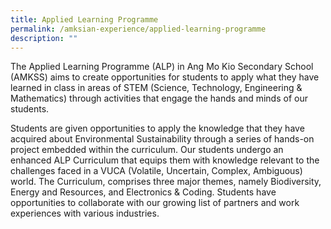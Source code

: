 ```yaml
---
title: Applied Learning Programme
permalink: /amksian-experience/applied-learning-programme
description: ""
---
```

The Applied Learning Programme (ALP) in Ang Mo Kio Secondary School (AMKSS) aims to create opportunities for students to apply what they have learned in class in areas of STEM (Science, Technology, Engineering & Mathematics) through activities that engage the hands and minds of our students.

  

Students are given opportunities to apply the knowledge that they have acquired about Environmental Sustainability through a series of hands-on project embedded within the curriculum. Our students undergo an enhanced ALP Curriculum that equips them with knowledge relevant to the challenges faced in a VUCA (Volatile, Uncertain, Complex, Ambiguous) world. The Curriculum, comprises three major themes, namely Biodiversity, Energy and Resources, and Electronics & Coding. Students have opportunities to collaborate with our growing list of partners and work experiences with various industries.